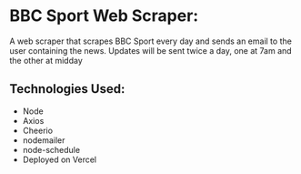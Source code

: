 # BBC Sport Web Scraper:

A web scraper that scrapes BBC Sport every day and sends an email to the user containing the news. Updates will be sent twice a day, one at 7am and the other at midday

## Technologies Used:

- Node
- Axios
- Cheerio
- nodemailer
- node-schedule
- Deployed on Vercel

